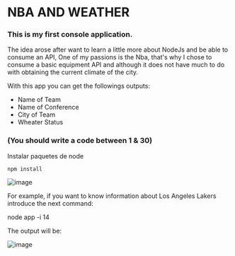 # NBA AND WEATHER

### This is my first console application.

The idea arose after want to learn a little more about NodeJs and be able to consume an API, One of my passions is the Nba, that's why I chose to consume a basic equipment API and although it does not have much to do with obtaining the current climate of the city.

With this app you can get the followings outputs:

- Name of Team
- Name of Conference
- City of Team
- Wheater Status

### (You should write a code between 1 & 30)

Instalar paquetes de node

```
npm install
```

![image](https://user-images.githubusercontent.com/62724882/119205718-a56cdf80-ba5e-11eb-82a4-a1f80fa7d112.png)


For example, if you want to know information about Los Angeles Lakers introduce the next command: 

node app -i 14

The output will be:

![image](https://user-images.githubusercontent.com/62724882/119205933-5f644b80-ba5f-11eb-8a8d-2529529ef579.png)
